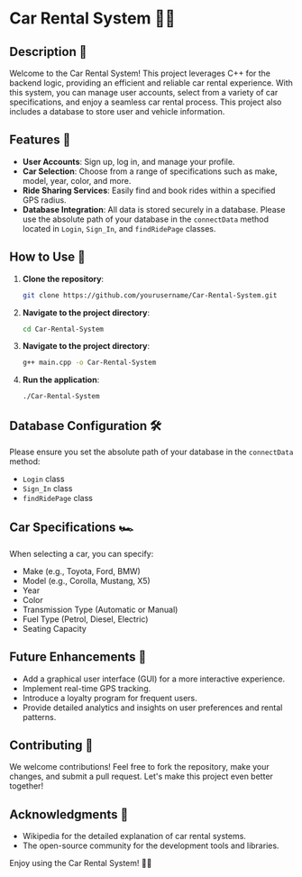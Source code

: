 # Car Rental System 🚗🔑

## Description 📜
Welcome to the Car Rental System! This project leverages C++ for the backend logic, providing an efficient and reliable car rental experience. With this system, you can manage user accounts, select from a variety of car specifications, and enjoy a seamless car rental process. This project also includes a database to store user and vehicle information.

## Features 🌟
- **User Accounts**: Sign up, log in, and manage your profile.
- **Car Selection**: Choose from a range of specifications such as make, model, year, color, and more.
- **Ride Sharing Services**: Easily find and book rides within a specified GPS radius.
- **Database Integration**: All data is stored securely in a database. Please use the absolute path of your database in the `connectData` method located in `Login`, `Sign_In`, and `findRidePage` classes.

## How to Use 🚀
1. **Clone the repository**:
   ```sh
   git clone https://github.com/yourusername/Car-Rental-System.git
2. **Navigate to the project directory**:
   ```sh
   cd Car-Rental-System
3. **Navigate to the project directory**:
   ```sh
   g++ main.cpp -o Car-Rental-System
4. **Run the application**:
   ```sh
   ./Car-Rental-System
## Database Configuration 🛠️
Please ensure you set the absolute path of your database in the `connectData` method:

- `Login` class
- `Sign_In` class
- `findRidePage` class

## Car Specifications 🏎️
When selecting a car, you can specify:

- Make (e.g., Toyota, Ford, BMW)
- Model (e.g., Corolla, Mustang, X5)
- Year
- Color
- Transmission Type (Automatic or Manual)
- Fuel Type (Petrol, Diesel, Electric)
- Seating Capacity

## Future Enhancements 🌟
- Add a graphical user interface (GUI) for a more interactive experience.
- Implement real-time GPS tracking.
- Introduce a loyalty program for frequent users.
- Provide detailed analytics and insights on user preferences and rental patterns.

## Contributing 🤝
We welcome contributions! Feel free to fork the repository, make your changes, and submit a pull request. Let's make this project even better together!

## Acknowledgments 🙌
- Wikipedia for the detailed explanation of car rental systems.
- The open-source community for the development tools and libraries.

Enjoy using the Car Rental System! 🚗🎉


   




